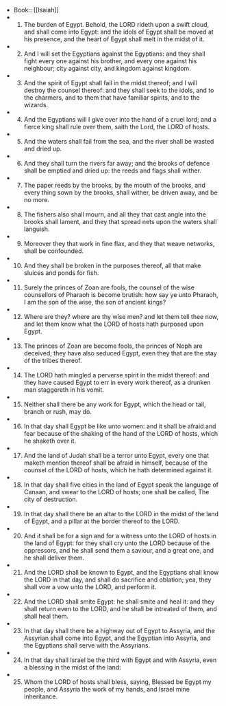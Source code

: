 - Book:: [[Isaiah]]
- 1. The burden of Egypt. Behold, the LORD rideth upon a swift cloud, and shall come into Egypt: and the idols of Egypt shall be moved at his presence, and the heart of Egypt shall melt in the midst of it.
- 2. And I will set the Egyptians against the Egyptians: and they shall fight every one against his brother, and every one against his neighbour; city against city, and kingdom against kingdom.
- 3. And the spirit of Egypt shall fail in the midst thereof; and I will destroy the counsel thereof: and they shall seek to the idols, and to the charmers, and to them that have familiar spirits, and to the wizards.
- 4. And the Egyptians will I give over into the hand of a cruel lord; and a fierce king shall rule over them, saith the Lord, the LORD of hosts.
- 5. And the waters shall fail from the sea, and the river shall be wasted and dried up.
- 6. And they shall turn the rivers far away; and the brooks of defence shall be emptied and dried up: the reeds and flags shall wither.
- 7. The paper reeds by the brooks, by the mouth of the brooks, and every thing sown by the brooks, shall wither, be driven away, and be no more.
- 8. The fishers also shall mourn, and all they that cast angle into the brooks shall lament, and they that spread nets upon the waters shall languish.
- 9. Moreover they that work in fine flax, and they that weave networks, shall be confounded.
- 10. And they shall be broken in the purposes thereof, all that make sluices and ponds for fish.
- 11. Surely the princes of Zoan are fools, the counsel of the wise counsellors of Pharaoh is become brutish: how say ye unto Pharaoh, I am the son of the wise, the son of ancient kings?
- 12. Where are they? where are thy wise men? and let them tell thee now, and let them know what the LORD of hosts hath purposed upon Egypt.
- 13. The princes of Zoan are become fools, the princes of Noph are deceived; they have also seduced Egypt, even they that are the stay of the tribes thereof.
- 14. The LORD hath mingled a perverse spirit in the midst thereof: and they have caused Egypt to err in every work thereof, as a drunken man staggereth in his vomit.
- 15. Neither shall there be any work for Egypt, which the head or tail, branch or rush, may do.
- 16. In that day shall Egypt be like unto women: and it shall be afraid and fear because of the shaking of the hand of the LORD of hosts, which he shaketh over it.
- 17. And the land of Judah shall be a terror unto Egypt, every one that maketh mention thereof shall be afraid in himself, because of the counsel of the LORD of hosts, which he hath determined against it.
- 18. In that day shall five cities in the land of Egypt speak the language of Canaan, and swear to the LORD of hosts; one shall be called, The city of destruction.
- 19. In that day shall there be an altar to the LORD in the midst of the land of Egypt, and a pillar at the border thereof to the LORD.
- 20. And it shall be for a sign and for a witness unto the LORD of hosts in the land of Egypt: for they shall cry unto the LORD because of the oppressors, and he shall send them a saviour, and a great one, and he shall deliver them.
- 21. And the LORD shall be known to Egypt, and the Egyptians shall know the LORD in that day, and shall do sacrifice and oblation; yea, they shall vow a vow unto the LORD, and perform it.
- 22. And the LORD shall smite Egypt: he shall smite and heal it: and they shall return even to the LORD, and he shall be intreated of them, and shall heal them.
- 23. In that day shall there be a highway out of Egypt to Assyria, and the Assyrian shall come into Egypt, and the Egyptian into Assyria, and the Egyptians shall serve with the Assyrians.
- 24. In that day shall Israel be the third with Egypt and with Assyria, even a blessing in the midst of the land:
- 25. Whom the LORD of hosts shall bless, saying, Blessed be Egypt my people, and Assyria the work of my hands, and Israel mine inheritance.
